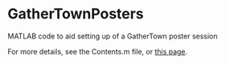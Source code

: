 # GatherTownPosters
MATLAB code to aid setting up of a GatherTown poster session

For more details, see the Contents.m file, or [this page](https://www.ucl.ac.uk/medical-imaging/gathertown-poster-session). 
